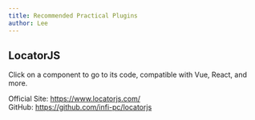 ```yaml
---
title: Recommended Practical Plugins
author: Lee
---
```


## LocatorJS

Click on a component to go to its code, compatible with Vue, React, and more.

Official Site: <https://www.locatorjs.com/>\
GitHub: <https://github.com/infi-pc/locatorjs>

